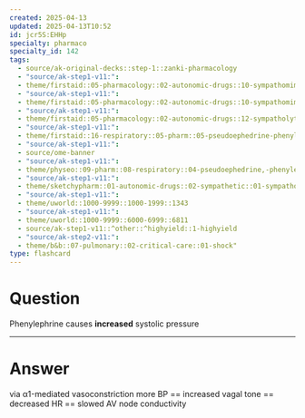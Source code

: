 ```yaml
---
created: 2025-04-13
updated: 2025-04-13T10:52
id: jcr5S:EHHp
specialty: pharmaco
specialty_id: 142
tags:
  - source/ak-original-decks::step-1::zanki-pharmacology
  - "source/ak-step1-v11:": 
  - theme/firstaid::05-pharmacology::02-autonomic-drugs::10-sympathomimetics::direct
  - "source/ak-step1-v11:": 
  - theme/firstaid::05-pharmacology::02-autonomic-drugs::10-sympathomimetics::direct::phenylephrine
  - "source/ak-step1-v11:": 
  - theme/firstaid::05-pharmacology::02-autonomic-drugs::12-sympatholytics-(a2-agonists)::phenylephrine
  - "source/ak-step1-v11:": 
  - theme/firstaid::16-respiratory::05-pharm::05-pseudoephedrine-phenylephrine
  - "source/ak-step1-v11:": 
  - source/ome-banner
  - "source/ak-step1-v11:": 
  - theme/physeo::09-pharm::08-respiratory::04-pseudoephedrine,-phenylephrine
  - "source/ak-step1-v11:": 
  - theme/sketchypharm::01-autonomic-drugs::02-sympathetic::01-sympathomimetics
  - "source/ak-step1-v11:": 
  - theme/uworld::1000-9999::1000-1999::1343
  - "source/ak-step1-v11:": 
  - theme/uworld::1000-9999::6000-6999::6811
  - source/ak-step1-v11::^other::^highyield::1-highyield
  - "source/ak-step2-v11:": 
  - theme/b&b::07-pulmonary::02-critical-care::01-shock"
type: flashcard
---
```


# Question
Phenylephrine causes **increased** systolic pressure

---

# Answer
via α1-mediated vasoconstriction more BP == increased vagal tone == decreased HR == slowed AV node conductivity